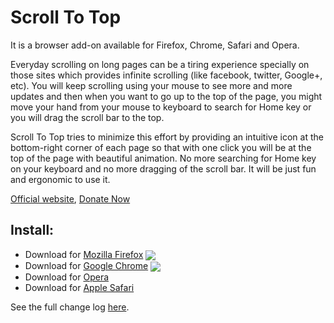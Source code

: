 Scroll To Top
=============

It is a browser add-on available for Firefox, Chrome, Safari and Opera.

Everyday scrolling on long pages can be a tiring experience specially on those sites which provides infinite scrolling (like facebook, twitter, Google+, etc). You will keep scrolling using your mouse to see more and more updates and then when you want to go up to the top of the page, you might move your hand from your mouse to keyboard to search for Home key or you will drag the scroll bar to the top.

Scroll To Top tries to minimize this effort by providing an intuitive icon at the bottom-right corner of each page so that with one click you will be at the top of the page with beautiful animation. No more searching for Home key on your keyboard and no more dragging of the scroll bar. It will be just fun and ergonomic to use it.

[Official website](https://pratikabu.github.io/extensions/scrolltotop), [Donate Now](https://pratikabu.github.io/extensions/scrolltotop/donate.html)

## Install:

[link-chrome]: https://chrome.google.com/webstore/detail/scroll-to-top/hegiignepmecppikdlbohnnbfjdoaghj "Chrome Extension"
[link-firefox]: https://addons.mozilla.org/en-US/firefox/addon/scroll-to-top/ "Mozilla Add-on"

- Download for [Mozilla Firefox][link-firefox] [<img valign="middle" src="https://img.shields.io/amo/v/scroll-to-top?label=%20">][link-firefox]
- Download for [Google Chrome][link-chrome] [<img valign="middle" src="https://img.shields.io/chrome-web-store/v/hegiignepmecppikdlbohnnbfjdoaghj?label=%20">][link-chrome]
- Download for [Opera](https://addons.opera.com/en/extensions/details/scroll-to-top)
- Download for [Apple Safari](http://pratikabu.users.sourceforge.net/extensions/scrolltotop/safaridownload.php)

See the full change log [here](https://pratikabu.github.io/extensions/scrolltotop/release.html).
